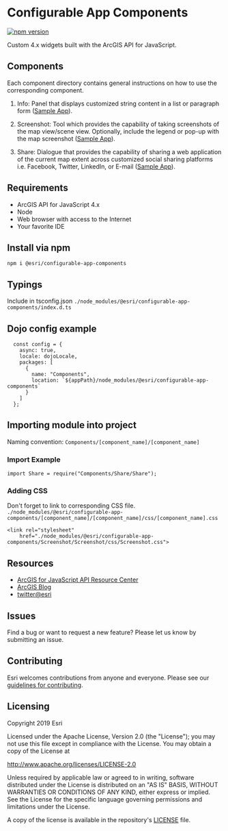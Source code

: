 # Configurable App Components

[![npm version][npm-img]][npm-url]

[npm-img]: https://img.shields.io/npm/v/@esri/configurable-app-components.svg?style=flat-square
[npm-url]: https://www.npmjs.com/package/@esri/configurable-app-components

Custom 4.x widgets built with the ArcGIS API for JavaScript.

## Components

Each component directory contains general instructions on how to use the corresponding component.

1. Info: Panel that displays customized string content in a list or paragraph form ([Sample App](https://jsapi.maps.arcgis.com/apps/InteractiveLegend/index.html?appid=c6be720af9cd4fe5a81c9016e3554fea)).

2. Screenshot: Tool which provides the capability of taking screenshots of the map view/scene view. Optionally, include the legend or pop-up with the map screenshot ([Sample App](https://jsapi.maps.arcgis.com/apps/InteractiveLegend/index.html?appid=c6be720af9cd4fe5a81c9016e3554fea)).

3. Share: Dialogue that provides the capability of sharing a web application of the current map extent across customized social sharing platforms i.e. Facebook, Twitter, LinkedIn, or E-mail ([Sample App](https://jsapi.maps.arcgis.com/apps/Media/index.html?appid=5fd207b452cb454bac9fff9f889bcd3e)).

## Requirements

- ArcGIS API for JavaScript 4.x
- Node
- Web browser with access to the Internet
- Your favorite IDE

## Install via npm

`npm i @esri/configurable-app-components`

## Typings

Include in tsconfig.json
`./node_modules/@esri/configurable-app-components/index.d.ts`

## Dojo config example

```
  const config = {
    async: true,
    locale: dojoLocale,
    packages: [
      {
        name: "Components",
        location: `${appPath}/node_modules/@esri/configurable-app-components`
      }
    ]
  };
```

## Importing module into project

Naming convention: `Components/[component_name]/[component_name]`

### Import Example

```
import Share = require("Components/Share/Share");
```

### Adding CSS

Don't forget to link to corresponding CSS file.
`./node_modules/@esri/configurable-app-components/[component_name]/[component_name]/css/[component_name].css`

```
<link rel="stylesheet"
    href="./node_modules/@esri/configurable-app-components/Screenshot/Screenshot/css/Screenshot.css">
```

## Resources

- [ArcGIS for JavaScript API Resource Center](http://help.arcgis.com/en/webapi/javascript/arcgis/index.html)
- [ArcGIS Blog](http://blogs.esri.com/esri/arcgis/)
- [twitter@esri](http://twitter.com/esri)

## Issues

Find a bug or want to request a new feature? Please let us know by submitting an issue.

## Contributing

Esri welcomes contributions from anyone and everyone. Please see our [guidelines for contributing](https://github.com/esri/contributing).

## Licensing

Copyright 2019 Esri

Licensed under the Apache License, Version 2.0 (the "License");
you may not use this file except in compliance with the License.
You may obtain a copy of the License at

http://www.apache.org/licenses/LICENSE-2.0

Unless required by applicable law or agreed to in writing, software
distributed under the License is distributed on an "AS IS" BASIS,
WITHOUT WARRANTIES OR CONDITIONS OF ANY KIND, either express or implied.
See the License for the specific language governing permissions and
limitations under the License.

A copy of the license is available in the repository's [LICENSE](LICENSE) file.
